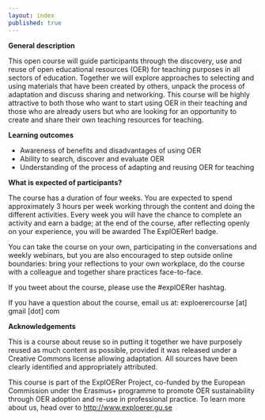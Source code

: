 ```yaml
---
layout: index
published: true
---
```


**General description**

This open course will guide participants through the discovery, use and reuse of open educational resources (OER) for teaching purposes in all sectors of education. Together we will explore approaches to selecting and using materials that have been created by others, unpack the process of adaptation and discuss sharing and networking. This course will be highly attractive to both those who want to start using OER in their teaching and those who are already users but who are looking for an opportunity to create and share their own teaching resources for teaching.

**Learning outcomes**

 - Awareness of benefits and disadvantages of using OER
 - Ability to search, discover and evaluate OER
 - Understanding of the process of adapting and reusing OER for teaching

**What is expected of participants?**

The course has a duration of four weeks. You are expected to spend approximately 3 hours per week working through the content and doing the different activities. Every week you will have the chance to complete an activity and earn a badge; at the end of the course, after reflecting openly on your experience, you will be awarded The ExplOERer! badge.

You can take the course on your own, participating in the conversations and weekly webinars, but you are also encouraged to step outside online boundaries: bring your reflections to your own workplace, do the course with a colleague and together share practices face-to-face.


If you tweet about the course, please use the #explOERer hashtag.

If you have a question about the course, email us at: exploerercourse [at] gmail [dot] com

**Acknowledgements**

This is a course about reuse so in putting it together we have purposely reused as much content as possible, provided it was released under a Creative Commons license allowing adaptation. All sources have been clearly identified and appropriately attributed.

This course is part of the ExplOERer Project, co-funded by the European Commission under the Erasmus+ programme to promote OER sustainability through OER adoption and re-use in professional practice. To learn more about us, head over to http://www.exploerer.gu.se
